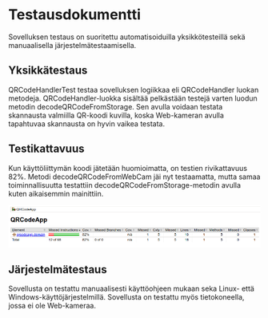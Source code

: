 # Testausdokumentti

Sovelluksen testaus on suoritettu automatisoiduilla yksikkötesteillä sekä manuaalisella järjestelmätestaamisella.

## Yksikkätestaus

QRCodeHandlerTest testaa sovelluksen logiikkaa eli QRCodeHandler luokan metodeja. QRCodeHandler-luokka sisältää pelkästään testejä varten luodun metodin decodeQRCodeFromStorage. 
Sen avulla voidaan testata skannausta valmiilla QR-koodi kuvilla, koska Web-kameran avulla tapahtuvaa skannausta on hyvin vaikea testata.

## Testikattavuus

Kun käyttöliittymän koodi jätetään huomioimatta, on testien rivikattavuus 82%. Metodi decodeQRCodeFromWebCam jäi nyt testaamatta, mutta samaa toiminnallisuutta testattiin decodeQRCodeFromStorage-metodin avulla kuten aikaisemmin mainittiin.

<img src="https://github.com/r0bert1/QRCodeApp/blob/master/dokumentaatio/kuvat/testikattavuus.png" >

## Järjestelmätestaus

Sovellusta on testattu manuaalisesti käyttöohjeen mukaan seka Linux- että Windows-käyttöjärjestelmillä. Sovellusta on testattu myös tietokoneella, jossa ei ole Web-kameraa.
